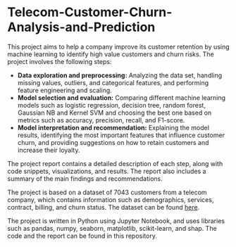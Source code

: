 # Telecom-Customer-Churn-Analysis-and-Prediction

This project aims to help a company improve its customer retention by using machine learning to identify high value customers and churn risks. The project involves the following steps:

- **Data exploration and preprocessing:** Analyzing the data set, handling missing values, outliers, and categorical features, and performing feature engineering and scaling.
- **Model selection and evaluation:** Comparing different machine learning models such as logistic regression, decision tree, random forest, Gaussian NB and Kernel SVM and choosing the best one based on metrics such as accuracy, precision, recall, and F1-score.
- **Model interpretation and recommendation:** Explaining the model results, identifying the most important features that influence customer churn, and providing suggestions on how to retain customers and increase their loyalty.

The project report contains a detailed description of each step, along with code snippets, visualizations, and results. The report also includes a summary of the main findings and recommendations.

The project is based on a dataset of 7043 customers from a telecom company, which contains information such as demographics, services, contract, billing, and churn status. The dataset can be found [here](https://www.kaggle.com/blastchar/telco-customer-churn).

The project is written in Python using Jupyter Notebook, and uses libraries such as pandas, numpy, seaborn, matplotlib, scikit-learn, and shap. The code and the report can be found in this repository.
